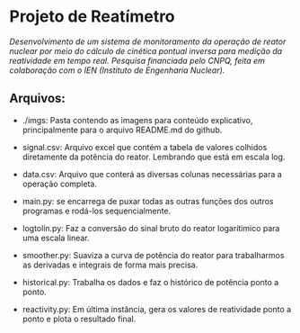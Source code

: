 # Projeto de Reatímetro
_Desenvolvimento de um sistema de monitoramento da operação de reator nuclear por meio do cálculo de cinética pontual inversa para medição da reatividade em tempo real. Pesquisa financiada pelo CNPQ, feita em colaboração com o IEN (Instituto de Engenharia Nuclear)._
## Arquivos:


* ./imgs: Pasta contendo as imagens para conteúdo explicativo, principalmente para o arquivo README.md do github.

* signal.csv: Arquivo excel que contém a tabela de valores colhidos diretamente da potência do reator. Lembrando que está em escala log. 

* data.csv: Arquivo que conterá as diversas colunas necessárias para a operação completa.

* main.py: se encarrega de puxar todas as outras funções dos outros programas e rodá-los sequencialmente.

* logtolin.py: Faz a conversão do sinal bruto do reator logarítimico para uma escala linear.

* smoother.py: Suaviza a curva de potência do reator para trabalharmos as derivadas e integrais de forma mais precisa.

* historical.py: Trabalha os dados e faz o histórico de potência ponto a ponto.

* reactivity.py: Em última instância, gera os valores de reatividade ponto a ponto e plota o resultado final.